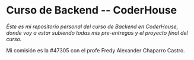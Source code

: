 # Curso de Backend -- CoderHouse

_Éste es mi repositorio personal del curso de Backend en CoderHouse, donde voy a estar subiendo todas mis pre-entregas y el proyecto final del curso._

Mi comisión es la #47305 con el profe Fredy Alexander Chaparro Castro.
